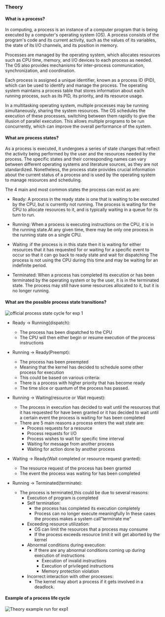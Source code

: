 ### Theory

#### What is a process?

In computing, a process is an instance of a computer program that is being executed by a computer's operating system (OS). A process consists of the program's code and its current activity, such as the values of its variables, the state of its I/O channels, and its position in memory.

Processes are managed by the operating system, which allocates resources such as CPU time, memory, and I/O devices to each process as needed. The OS also provides mechanisms for inter-process communication, synchronization, and coordination.

Each process is assigned a unique identifier, known as a process ID (PID), which can be used to identify and manage the process. The operating system maintains a process table that stores information about each running process, such as its PID, its priority, and its resource usage.

In a multitasking operating system, multiple processes may be running simultaneously, sharing the system resources. The OS schedules the execution of these processes, switching between them rapidly to give the illusion of parallel execution. This allows multiple programs to be run concurrently, which can improve the overall performance of the system.


#### What are process states?

As a process is executed, it undergoes a series of state changes that reflect the activity being performed by the user and the resources needed by the process. The specific states and their corresponding names can vary between different operating systems and literature sources, as they are not standardized. Nonetheless, the process state provides crucial information about the current status of a process and is used by the operating system to manage resources and scheduling.

The 4 main and most common states the process can exist as are:
* Ready: A process in the ready state is one that is waiting to be executed by the CPU, but is currently not running. The process is waiting for the CPU to allocate resources to it, and is typically waiting in a queue for its turn to run.

* Running: When a process is executing instructions on the CPU, it is in the running state.At any given time, there may be only one process in the running state on a single CPU.

* Waiting :if the process is in this state then it is waiting for either resources that it has requested for or waiting for a specific event  to occur so that it can go back to ready state and wait for dispatching The process is not using the CPU during this time and may be waiting for an indefinite period.

* Terminated: When a process has completed its execution or has been terminated by the operating system or by the user, it is in the terminated state. The process may still have some resources allocated to it, but it is no longer running.

####  What are the possible process state transitions?
![official process state cycle for exp 1](https://user-images.githubusercontent.com/66427446/219547278-8783a36b-1ad1-4068-9251-b3609e6a20cf.png)

* Ready → Running(dispatch):
  - The process has been dispatched to the CPU
  - The CPU will then either begin or resume execution of the process instructions

* Running → Ready(Preempt):
  - The process has been preempted
  - Meaning that the kernel has decided to schedule some other process for execution
  - This could be based on various criteria:
  - There is a process with higher priority that has become ready
  - The time slice or quantum of the process has passed.
 
* Running → Waiting(resource or Wait request):

   - The process in execution has decided to wait until the resources that it has requested for have been granted or it has decided to wait until a certain event the process is waiting for has been completed
   - There are 5 main reasons a process enters the wait state are:
     - Process requests for a resource
     - Process requests for I/O
     - Process wishes to wait for specific time interval
     - Waiting for message from another process
     - Waiting for action done by another process

* Waiting → Ready(Wait completed or resource request granted):
  - The resource request of the process has been granted
  - The event the process was waiting for has been completed

* Running → Terminated(terminate):
  - The process is terminated,this could be due to several reasons: 
    - Execution of program is completed
    - Self termination: 
      - the process has completed its execution completely
      - Process can no longer execute meaningfully
  In these cases the process makes a system call”terminate me”
    - Exceeding resource utilization: 
      - OS can limit the resources that a process may consume
      - If the process exceeds resource limit it will get aborted by the kernel
    - Abnormal conditions during execution:
      - If there are any abnormal conditions coming up during execution of instructions 
        - Execution of invalid instructions
        - Execution of privileged instructions
        - Memory protection violation
     - Incorrect interaction with other processes:
       - The kernel may abort a process if it gets involved in a deadlock.


#### Example of a process life cycle
![Theory example run for exp1](https://user-images.githubusercontent.com/66427446/219548032-b88bbcbf-b356-4a52-ba16-84ddad69b651.png)




